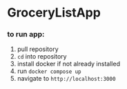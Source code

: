 # GroceryListApp
### to run app:
1. pull repository
2. `cd` into repository
3. install docker if not already installed
4. run `docker compose up`
5. navigate to `http://localhost:3000`
